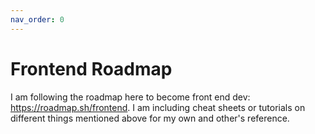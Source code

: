 ```yaml
---
nav_order: 0
---
```

# Frontend Roadmap

I am following the roadmap here to become front end dev: https://roadmap.sh/frontend. I am including cheat sheets or tutorials on different things mentioned above for my own and other's reference.